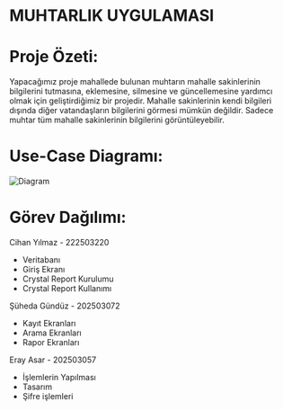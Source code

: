 # MUHTARLIK UYGULAMASI
# Proje Özeti:
Yapacağımız proje mahallede bulunan muhtarın mahalle sakinlerinin bilgilerini tutmasına, eklemesine, 
silmesine ve güncellemesine yardımcı olmak için geliştirdiğimiz bir projedir. Mahalle sakinlerinin kendi bilgileri dışında 
diğer vatandaşların bilgilerini görmesi mümkün değildir. Sadece muhtar tüm mahalle sakinlerinin bilgilerini görüntüleyebilir.

# Use-Case Diagramı:
![Diagram](https://github.com/Iskenderun-Technical-University/ymg-donem-projesi-Muhtarlik-Uygulamasi-/blob/master/use%20case%20diagram%C4%B1.png)

# Görev Dağılımı:
Cihan Yılmaz - 222503220
- Veritabanı
- Giriş Ekranı
- Crystal Report Kurulumu
- Crystal Report Kullanımı

Şüheda Gündüz - 202503072
- Kayıt Ekranları
- Arama Ekranları
- Rapor Ekranları

Eray Asar - 202503057
- İşlemlerin Yapılması
- Tasarım 
- Şifre işlemleri



